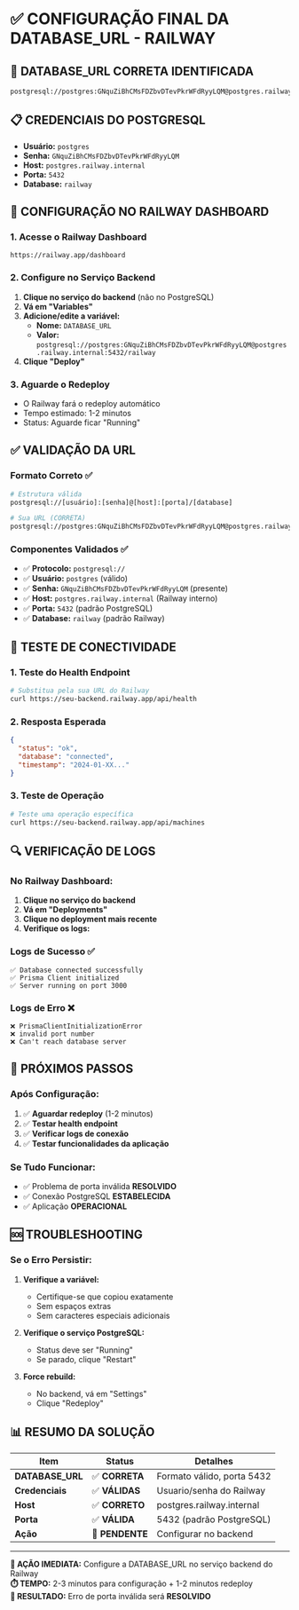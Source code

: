 # ✅ CONFIGURAÇÃO FINAL DA DATABASE_URL - RAILWAY

## 🎯 DATABASE_URL CORRETA IDENTIFICADA

```bash
postgresql://postgres:GNquZiBhCMsFDZbvDTevPkrWFdRyyLQM@postgres.railway.internal:5432/railway
```

## 📋 CREDENCIAIS DO POSTGRESQL

- **Usuário:** `postgres`
- **Senha:** `GNquZiBhCMsFDZbvDTevPkrWFdRyyLQM`
- **Host:** `postgres.railway.internal`
- **Porta:** `5432`
- **Database:** `railway`

## 🔧 CONFIGURAÇÃO NO RAILWAY DASHBOARD

### 1. Acesse o Railway Dashboard
```
https://railway.app/dashboard
```

### 2. Configure no Serviço Backend

1. **Clique no serviço do backend** (não no PostgreSQL)
2. **Vá em "Variables"**
3. **Adicione/edite a variável:**
   - **Nome:** `DATABASE_URL`
   - **Valor:** `postgresql://postgres:GNquZiBhCMsFDZbvDTevPkrWFdRyyLQM@postgres.railway.internal:5432/railway`
4. **Clique "Deploy"**

### 3. Aguarde o Redeploy
- O Railway fará o redeploy automático
- Tempo estimado: 1-2 minutos
- Status: Aguarde ficar "Running"

## ✅ VALIDAÇÃO DA URL

### Formato Correto ✅
```bash
# Estrutura válida
postgresql://[usuário]:[senha]@[host]:[porta]/[database]

# Sua URL (CORRETA)
postgresql://postgres:GNquZiBhCMsFDZbvDTevPkrWFdRyyLQM@postgres.railway.internal:5432/railway
```

### Componentes Validados ✅
- ✅ **Protocolo:** `postgresql://`
- ✅ **Usuário:** `postgres` (válido)
- ✅ **Senha:** `GNquZiBhCMsFDZbvDTevPkrWFdRyyLQM` (presente)
- ✅ **Host:** `postgres.railway.internal` (Railway interno)
- ✅ **Porta:** `5432` (padrão PostgreSQL)
- ✅ **Database:** `railway` (padrão Railway)

## 🧪 TESTE DE CONECTIVIDADE

### 1. Teste do Health Endpoint
```bash
# Substitua pela sua URL do Railway
curl https://seu-backend.railway.app/api/health
```

### 2. Resposta Esperada
```json
{
  "status": "ok",
  "database": "connected",
  "timestamp": "2024-01-XX..."
}
```

### 3. Teste de Operação
```bash
# Teste uma operação específica
curl https://seu-backend.railway.app/api/machines
```

## 🔍 VERIFICAÇÃO DE LOGS

### No Railway Dashboard:
1. **Clique no serviço do backend**
2. **Vá em "Deployments"**
3. **Clique no deployment mais recente**
4. **Verifique os logs:**

### Logs de Sucesso ✅
```
✅ Database connected successfully
✅ Prisma Client initialized
✅ Server running on port 3000
```

### Logs de Erro ❌
```
❌ PrismaClientInitializationError
❌ invalid port number
❌ Can't reach database server
```

## 🚀 PRÓXIMOS PASSOS

### Após Configuração:
1. ✅ **Aguardar redeploy** (1-2 minutos)
2. ✅ **Testar health endpoint**
3. ✅ **Verificar logs de conexão**
4. ✅ **Testar funcionalidades da aplicação**

### Se Tudo Funcionar:
- ✅ Problema de porta inválida **RESOLVIDO**
- ✅ Conexão PostgreSQL **ESTABELECIDA**
- ✅ Aplicação **OPERACIONAL**

## 🆘 TROUBLESHOOTING

### Se o Erro Persistir:

1. **Verifique a variável:**
   - Certifique-se que copiou exatamente
   - Sem espaços extras
   - Sem caracteres especiais adicionais

2. **Verifique o serviço PostgreSQL:**
   - Status deve ser "Running"
   - Se parado, clique "Restart"

3. **Force rebuild:**
   - No backend, vá em "Settings"
   - Clique "Redeploy"

## 📊 RESUMO DA SOLUÇÃO

| Item | Status | Detalhes |
|------|--------|----------|
| **DATABASE_URL** | ✅ **CORRETA** | Formato válido, porta 5432 |
| **Credenciais** | ✅ **VÁLIDAS** | Usuario/senha do Railway |
| **Host** | ✅ **CORRETO** | postgres.railway.internal |
| **Porta** | ✅ **VÁLIDA** | 5432 (padrão PostgreSQL) |
| **Ação** | 🔄 **PENDENTE** | Configurar no backend |

---

**🎯 AÇÃO IMEDIATA:** Configure a DATABASE_URL no serviço backend do Railway  
**⏱️ TEMPO:** 2-3 minutos para configuração + 1-2 minutos redeploy  
**🎉 RESULTADO:** Erro de porta inválida será **RESOLVIDO**